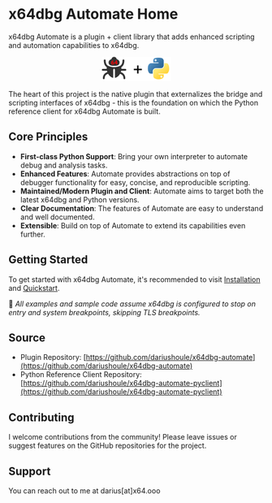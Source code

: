 # x64dbg Automate Home

x64dbg Automate is a plugin + client library that adds enhanced scripting and automation capabilities to x64dbg.

<p align="center">
<img src="art.png" alt="Python + x64dbg homepage graphic"/>
</p>

The heart of this project is the native plugin that externalizes the bridge and scripting interfaces of x64dbg - this is the foundation on which the Python reference client for x64dbg Automate is built.

## Core Principles

- **First-class Python Support**: Bring your own interpreter to automate debug and analysis tasks.
- **Enhanced Features**: Automate provides abstractions on top of debugger functionality for easy, concise, and reproducible scripting. 
- **Maintained/Modern Plugin and Client**: Automate aims to target both the latest x64dbg and Python versions.
- **Clear Documentation**: The features of Automate are easy to understand and well documented.
- **Extensible**: Build on top of Automate to extend its capabilities even further.

## Getting Started

To get started with x64dbg Automate, it's recommended to visit [Installation](installation.md) and [Quickstart](quickstart.md).

🔔 _All examples and sample code assume x64dbg is configured to stop on entry and system breakpoints, skipping TLS breakpoints._

## Source

- Plugin Repository: [https://github.com/dariushoule/x64dbg-automate](https://github.com/dariushoule/x64dbg-automate)
- Python Reference Client Repository: [https://github.com/dariushoule/x64dbg-automate-pyclient](https://github.com/dariushoule/x64dbg-automate-pyclient)

## Contributing

I welcome contributions from the community! Please leave issues or suggest features on the GitHub repositories for the project.

## Support

You can reach out to me at darius[at]x64.ooo